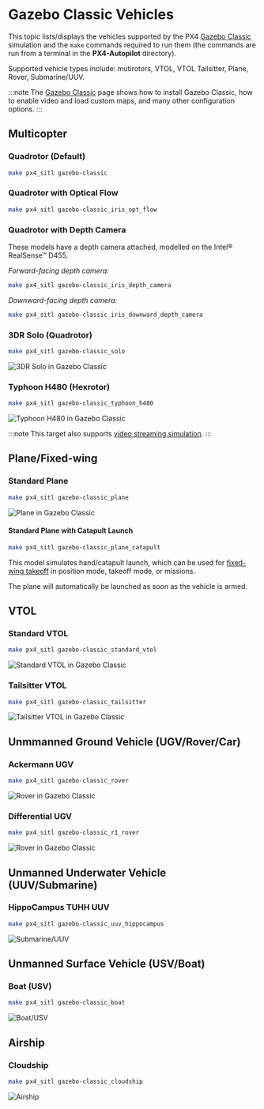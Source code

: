 # Gazebo Classic Vehicles

This topic lists/displays the vehicles supported by the PX4 [Gazebo Classic](../sim_gazebo_classic/index.md) simulation and the `make` commands required to run them (the commands are run from a terminal in the **PX4-Autopilot** directory).

Supported vehicle types include: mutirotors, VTOL, VTOL Tailsitter, Plane, Rover, Submarine/UUV.

:::note
The [Gazebo Classic](../sim_gazebo_classic/index.md) page shows how to install Gazebo Classic, how to enable video and load custom maps, and many other configuration options.
:::

## Multicopter

### Quadrotor (Default)

```sh
make px4_sitl gazebo-classic
```

### Quadrotor with Optical Flow

```sh
make px4_sitl gazebo-classic_iris_opt_flow
```

### Quadrotor with Depth Camera

These models have a depth camera attached, modelled on the Intel® RealSense™ D455.

_Forward-facing depth camera:_

```sh
make px4_sitl gazebo-classic_iris_depth_camera
```

_Downward-facing depth camera:_

```sh
make px4_sitl gazebo-classic_iris_downward_depth_camera
```

### 3DR Solo (Quadrotor)

```sh
make px4_sitl gazebo-classic_solo
```

![3DR Solo in Gazebo Classic](../../assets/simulation/gazebo_classic/vehicles/solo.png)

### Typhoon H480 (Hexrotor)

```sh
make px4_sitl gazebo-classic_typhoon_h480
```

![Typhoon H480 in Gazebo Classic](../../assets/simulation/gazebo_classic/vehicles/typhoon.jpg)

:::note
This target also supports [video streaming simulation](../sim_gazebo_classic/index.md#video-streaming).
:::

<a id="fixed_wing"></a>

## Plane/Fixed-wing

### Standard Plane

```sh
make px4_sitl gazebo-classic_plane
```

![Plane in Gazebo Classic](../../assets/simulation/gazebo_classic/vehicles/plane.png)

#### Standard Plane with Catapult Launch

```sh
make px4_sitl gazebo-classic_plane_catapult
```

This model simulates hand/catapult launch, which can be used for [fixed-wing takeoff](../flight_modes_fw/takeoff.md) in position mode, takeoff mode, or missions.

The plane will automatically be launched as soon as the vehicle is armed.

## VTOL

### Standard VTOL

```sh
make px4_sitl gazebo-classic_standard_vtol
```

![Standard VTOL in Gazebo Classic](../../assets/simulation/gazebo_classic/vehicles/standard_vtol.png)

### Tailsitter VTOL

```sh
make px4_sitl gazebo-classic_tailsitter
```

![Tailsitter VTOL in Gazebo Classic](../../assets/simulation/gazebo_classic/vehicles/tailsitter.png)

<a id="ugv"></a>

## Unmmanned Ground Vehicle (UGV/Rover/Car)

### Ackermann UGV

```sh
make px4_sitl gazebo-classic_rover
```

![Rover in Gazebo Classic](../../assets/simulation/gazebo_classic/vehicles/rover.png)

### Differential UGV

```sh
make px4_sitl gazebo-classic_r1_rover
```

![Rover in Gazebo Classic](../../assets/simulation/gazebo_classic/vehicles/r1_rover.png)

## Unmanned Underwater Vehicle (UUV/Submarine)

### HippoCampus TUHH UUV

```sh
make px4_sitl gazebo-classic_uuv_hippocampus
```

![Submarine/UUV](../../assets/simulation/gazebo_classic/vehicles/hippocampus.png)

## Unmanned Surface Vehicle (USV/Boat)

<a id="usv_boat"></a>

### Boat (USV)

```sh
make px4_sitl gazebo-classic_boat
```

![Boat/USV](../../assets/simulation/gazebo_classic/vehicles/boat.png)

<a id="airship"></a>

## Airship

### Cloudship

```sh
make px4_sitl gazebo-classic_cloudship
```

![Airship](../../assets/simulation/gazebo_classic/vehicles/airship.png)
